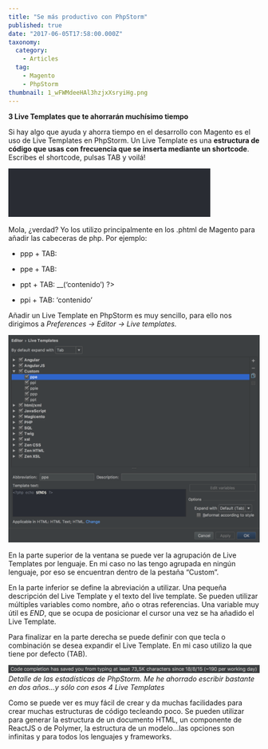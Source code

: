 ```yaml
---
title: "Se más productivo con PhpStorm"
published: true
date: "2017-06-05T17:58:00.000Z"
taxonomy:
  category:
    - Articles
  tag:
    - Magento
    - PhpStorm
thumbnail: 1_wFWMdeeHAl3hzjxXsryiHg.png
---
```


**3 Live Templates que te ahorrarán muchísimo tiempo**

Si hay algo que ayuda y ahorra tiempo en el desarrollo con Magento es el uso de Live Templates en PhpStorm. Un Live Template es una **estructura de código que usas con frecuencia que se inserta mediante un shortcode**. Escribes el shortcode, pulsas TAB y voilá!

![](1*AAM9G8Tx-kg_9yh8VapNog.gif)

Mola, ¿verdad? Yo los utilizo principalmente en los .phtml de Magento para añadir las cabeceras de php. Por ejemplo:

- ppp + TAB: <?php ‘contenido’ ?>

- ppe + TAB: <?php echo ‘contenido’ ?>

- ppt + TAB: <?php $this->__(‘contenido’) ?>

- ppi + TAB: <?php if(‘cursor’): ?> ‘contenido’ <?php endif; ?>

Añadir un Live Template en PhpStorm es muy sencillo, para ello nos dirigimos a _Preferences -> Editor -> Live templates._

![](1*b6IOCV7IuDnUg6FnJS-EbQ.png)

En la parte superior de la ventana se puede ver la agrupación de Live Templates por lenguaje. En mi caso no las tengo agrupada en ningún lenguaje, por eso se encuentran dentro de la pestaña “Custom”.

En la parte inferior se define la abreviación a utilizar. Una pequeña descripción del Live Template y el texto del live template. Se pueden utilizar múltiples variables como nombre, año o otras referencias. Una variable muy útil es $END$, que se ocupa de posicionar el cursor una vez se ha añadido el Live Template.

Para finalizar en la parte derecha se puede definir con que tecla o combinación se desea expandir el Live Template. En mi caso utilizo la que tiene por defecto (TAB).

![Detalle de las estadísticas de PhpStorm. Me he ahorrado escribir bastante en dos años…y sólo con esos 4 Live Templates](1*7odAtZHjLq_aLBLqxzw3aw.png)_Detalle de las estadísticas de PhpStorm. Me he ahorrado escribir bastante en dos años…y sólo con esos 4 Live Templates_

Como se puede ver es muy fácil de crear y da muchas facilidades para crear muchas estructuras de código tecleando poco. Se pueden utilizar para generar la estructura de un documento HTML, un componente de ReactJS o de Polymer, la estructura de un modelo…las opciones son infinitas y para todos los lenguajes y frameworks.

